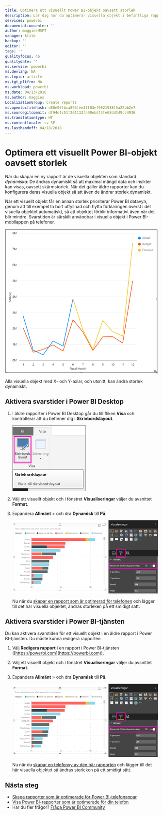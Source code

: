 ```yaml
---
title: Optimera ett visuellt Power BI-objekt oavsett storlek
description: Lär dig hur du optimerar visuella objekt i befintliga rapporter i Power BI Desktop och Power BI-tjänsten för Power BI-mobilapparna.
services: powerbi
documentationcenter: ''
author: maggiesMSFT
manager: kfile
backup: ''
editor: ''
tags: ''
qualityfocus: no
qualitydate: ''
ms.service: powerbi
ms.devlang: NA
ms.topic: article
ms.tgt_pltfrm: NA
ms.workload: powerbi
ms.date: 04/13/2018
ms.author: maggies
LocalizationGroup: Create reports
ms.openlocfilehash: d80e96fbca893fee3ff03ef9021988f5a22bb2e7
ms.sourcegitcommit: df94efc51f261113fa90ebdf3fe68dd149cc4936
ms.translationtype: HT
ms.contentlocale: sv-SE
ms.lasthandoff: 04/18/2018
---
```

# <a name="optimize-a-power-bi-visual-for-any-size"></a>Optimera ett visuellt Power BI-objekt oavsett storlek
När du skapar en ny rapport är de visuella objekten som standard *dynamiska*: De ändras dynamiskt så att maximal mängd data och insikter kan visas, oavsett skärmstorlek. När det gäller äldre rapporter kan du konfigurera deras visuella objekt så att även de ändrar storlek dynamiskt.

När ett visuellt objekt får en annan storlek prioriterar Power BI datavyn, genom att till exempel ta bort utfyllnad och flytta förklaringen överst i det visuella objektet automatiskt, så att objektet förblir informativt även när det blir mindre. Svarstiden är särskilt användbar i visuella objekt i Power BI-mobilappen på telefoner.

![Dynamisk storleksändring av visuella objekt](media/desktop-create-responsive-visuals/power-bi-responsive-visual.gif)

Alla visuella objekt med X- och Y-axlar, och utsnitt, kan ändra storlek dynamiskt.

## <a name="turn-on-responsiveness-in-power-bi-desktop"></a>Aktivera svarstider i Power BI Desktop
1. I äldre rapporter i Power BI Desktop går du till fliken **Visa** och kontrollerar att du befinner dig i **Skrivbordslayout**.
   
    ![Ikonen Skrivbordslayout](media/desktop-create-responsive-visuals/power-bi-desktop-layout.png)
2. Välj ett visuellt objekt och i fönstret **Visualiseringar** väljer du avsnittet **Format**.
3. Expandera **Allmänt** > och dra **Dynamisk** till **På**.
   
    ![Dynamisk är aktiverat](media/desktop-create-responsive-visuals/power-bi-turn-responsive-on.png)
   
     Nu när du [skapar en rapport som är optimerad för telefonen](desktop-create-phone-report.md) och lägger till det här visuella objektet, ändras storleken på ett smidigt sätt.

## <a name="turn-on-responsiveness-in-the-power-bi-service"></a>Aktivera svarstider i Power BI-tjänsten
Du kan aktivera svarstiden för ett visuellt objekt i en äldre rapport i Power BI-tjänsten. Du måste kunna redigera rapporten.

1. Välj **Redigera rapport** i en rapport i Power BI-tjänsten ([https://powerbi.com](https://powerbi.com)).
2. Välj ett visuellt objekt och i fönstret **Visualiseringar** väljer du avsnittet **Format**.
3. Expandera **Allmänt** > och dra **Dynamisk** till **På**.
   
    ![Dynamisk är aktiverat](media/desktop-create-responsive-visuals/power-bi-turn-responsive-on.png)
   
     Nu när du [skapar en telefonvy av den här rapporten](desktop-create-phone-report.md) och lägger till det här visuella objektet så ändras storleken på ett smidigt sätt.

## <a name="next-steps"></a>Nästa steg
* [Skapa rapporter som är optimerade för Power BI-telefonappar](desktop-create-phone-report.md)
* [Visa Power BI-rapporter som är optimerade för din telefon](mobile-apps-view-phone-report.md)
* Har du fler frågor? [Fråga Power BI Community](http://community.powerbi.com/)

